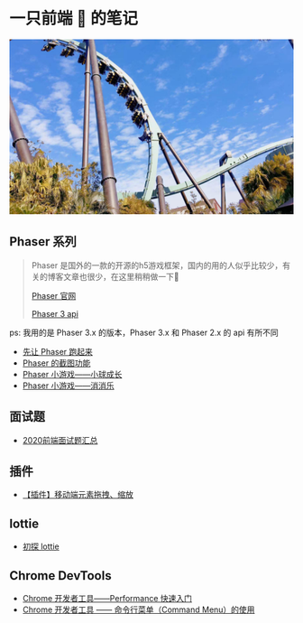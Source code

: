 # 一只前端 🦍 的笔记

![title](title.jpg)

## Phaser 系列

> Phaser 是国外的一款的开源的h5游戏框架，国内的用的人似乎比较少，有关的博客文章也很少，在这里稍稍做一下📝
>
> [Phaser 官网](http://phaser.io/)
>
> [Phaser 3 api](https://photonstorm.github.io/phaser3-docs/index.html)

ps: 我用的是 Phaser 3.x 的版本，Phaser 3.x 和 Phaser 2.x 的 api 有所不同

- [先让 Phaser 跑起来](https://github.com/hewq/blog/blob/master/Phaser/helloworld.md)
- [Phaser 的截图功能](https://github.com/hewq/blog/blob/master/Phaser/snapshotarea.md)
- [Phaser 小游戏——小球成长](https://github.com/hewq/blog/blob/master/Phaser/growingCircle.md)
- [Phaser 小游戏——消消乐](https://github.com/hewq/blog/blob/master/Phaser/dragandmatch.md)

## 面试题

- [2020前端面试题汇总](https://github.com/hewq/blog/blob/master/interview/interview2020.md)

## 插件

- [【插件】移动端元素拖拽、缩放](https://github.com/hewq/blog/blob/master/javascript/%E3%80%90%E6%8F%92%E4%BB%B6%E3%80%91%E7%A7%BB%E5%8A%A8%E7%AB%AF%E5%85%83%E7%B4%A0%E6%8B%96%E6%8B%BD%E3%80%81%E7%BC%A9%E6%94%BE.md)

## lottie

- [初探 lottie](https://github.com/hewq/blog/blob/master/javascript/%E5%88%9D%E6%8E%A2Lottie.md)

## Chrome DevTools

- [Chrome 开发者工具——Performance 快速入门](https://github.com/hewq/blog/blob/master/devtools/performance_start.md)
- [Chrome 开发者工具 —— 命令行菜单（Command Menu）的使用](https://github.com/hewq/blog/blob/master/devtools/command_menu.md)
